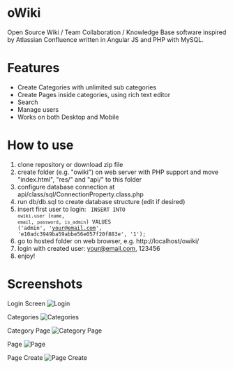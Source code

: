 # oWiki
Open Source Wiki / Team Collaboration / Knowledge Base software inspired by Atlassian Confluence written in Angular JS and PHP with MySQL.

# Features
- Create Categories with unlimited sub categories
- Create Pages inside categories, using rich text editor
- Search
- Manage users
- Works on both Desktop and Mobile

# How to use
1. clone repository or download zip file
2. create folder (e.g. "owiki") on web server with PHP support and move "index.html", "res/" and "api/" to this folder
3. configure database connection at api/class/sql/ConnectionProperty.class.php
4. run db/db.sql to create database structure (edit if desired)
5. insert first user to login:
<code> INSERT INTO `owiki`.`user` (`name`, `email`, `password`, `is_admin`) VALUES ('admin', 'your@email.com', 'e10adc3949ba59abbe56e057f20f883e', '1'); </code>
6. go to hosted folder on web browser, e.g. http://localhost/owiki/
7. login with created user: your@email.com, 123456
8. enjoy!

# Screenshots
Login Screen
![Login](/../screenshots/login.png?raw=true "Login")

Categories
![Categories](/../screenshots/categories.png?raw=true "Categories")

Category Page
![Category Page](/../screenshots/category_page.png?raw=true "Category Page")

Page
![Page](/../screenshots/page.png?raw=true "Page")

Page Create
![Page Create](/../screenshots/page_create.png?raw=true "Page Create")

